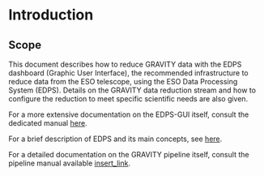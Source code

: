# Introduction

## Scope

This document describes how to reduce GRAVITY data with the EDPS dashboard (Graphic User
Interface), the recommended infrastructure to reduce data from the ESO
telescope, using the ESO Data Processing System (EDPS).
Details on the GRAVITY data reduction stream and how to configure the reduction to meet 
specific scientific needs are also given.


For a more extensive documentation on the EDPS-GUI itself, consult the dedicated manual [here](../edpsgui/index).

For a brief description of EDPS and its main concepts, see [here](../edpsgui/intro.md/#what_is_edps).

For a detailed documentation on the GRAVITY pipeline itself, consult the pipeline manual available [insert_link](https://ftp.eso.org/pub/dfs/pipelines/instruments/xxx).


